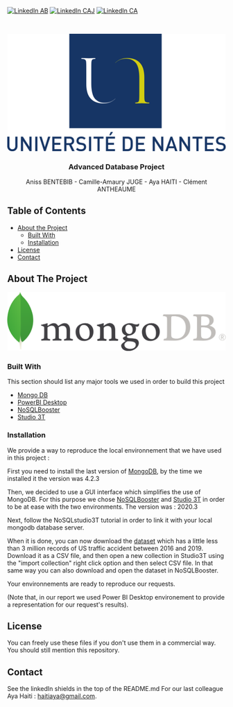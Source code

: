 <!-- PROJECT SHIELDS -->
[![LinkedIn AB][linkedin-shield]][linkedin-url-1]
[![LinkedIn CAJ][linkedin-shield]][linkedin-url-2]
[![LinkedIn CA][linkedin-shield]][linkedin-url-4]



<!-- PROJECT LOGO -->
<br />
<p align="center">
  <a href="https://github.com/camilleAmaury/BDD_Evoluees">
    <img src="images/logo.png" alt="Logo">
  </a>

  <h3 align="center">Advanced Database Project</h3>

  <p align="center">
    Aniss BENTEBIB - Camille-Amaury JUGE - Aya HAITI - Clément ANTHEAUME
  </p>
</p>



<!-- TABLE OF CONTENTS -->
## Table of Contents <a name="head-page"></a>

* [About the Project](#about-the-project)
  * [Built With](#built-with)
  * [Installation](#abstract)
* [License](#license)
* [Contact](#contact)



<!-- ABOUT THE PROJECT -->
## About The Project

[![Mongo DB][product-screenshot]](https://www.mongodb.com/fr)

### Built With

This section should list any major tools we used in order to build this project
* [Mongo DB](https://www.mongodb.com/fr)
* [PowerBI Desktop](https://powerbi.microsoft.com/fr-fr/desktop/)
* [NoSQLBooster](https://nosqlbooster.com/)
* [Studio 3T](https://studio3t.com/)

### Installation

We provide a way to reproduce the local environnement that we have used in this project :

First you need to install the last version of [MongoDB](https://docs.mongodb.com/manual/installation/#mongodb-community-edition-installation-tutorials), by the time we installed it the version was 4.2.3

Then, we decided to use a GUI interface which simplifies the use of MongoDB. For this purpose we chose [NoSQLBooster](https://nosqlbooster.com/downloads) and [Studio 3T](https://studio3t.com/download/) in order to be at ease with the two environments. The version was : 2020.3

Next, follow the NoSQLstudio3T tutorial in order to link it with your local mongodb database server. 

When it is done, you can now download the [dataset](https://www.kaggle.com/sobhanmoosavi/us-accidents) which has a little less than 3 million records of US traffic accident between 2016 and 2019.
Download it as a CSV file, and then open a new collection in Studio3T using the "import collection" right click option and then select CSV file. In that same way you can also download and open the dataset in NoSQLBooster.

Your environnements are ready to reproduce our requests.

(Note that, in our report we used Power BI Desktop environement to provide a representation for our request's results).


<!-- LICENSE -->
## License

You can freely use these files if you don't use them in a commercial way.
You should still mention this repository.


<!-- CONTACT -->
## Contact

See the linkedIn shields in the top of the README.md
For our last colleague Aya Haiti : haitiaya@gmail.com.


<!-- MARKDOWN LINKS & IMAGES -->
[linkedin-shield]: https://img.shields.io/badge/-LinkedIn-black.svg?style=flat-square&logo=linkedin&colorB=555
[linkedin-url-1]: https://www.linkedin.com/in/aniss-bentebib-a449a8155/
[linkedin-url-2]: https://www.linkedin.com/in/camille-amaury-juge/
[linkedin-url-4]: https://www.linkedin.com/in/cl%C3%A9ment-antheaume-9266a1171/
[product-screenshot]: images/mongo.png
